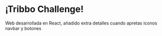 <h1> ¡Tribbo Challenge!</h1>

<p> Web desarrollada en React, añadido extra detalles cuando apretas iconos navbar y botones </p>
